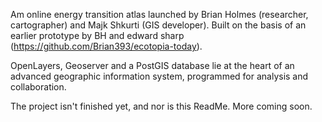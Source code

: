 Am online energy transition atlas launched by Brian Holmes (researcher, cartographer) and Majk Shkurti (GIS developer). Built on the basis of an earlier prototype by BH and edward sharp (https://github.com/Brian393/ecotopia-today).

OpenLayers, Geoserver and a PostGIS database lie at the heart of an advanced geographic information system, programmed for analysis and collaboration.

The project isn't finished yet, and nor is this ReadMe. More coming soon.